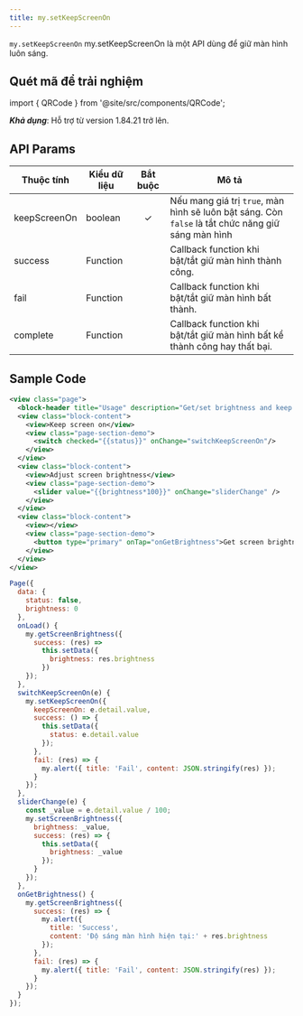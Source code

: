 ```yaml
---
title: my.setKeepScreenOn
---
```


`my.setKeepScreenOn` my.setKeepScreenOn là một API dùng để giữ màn hình luôn sáng.

## Quét mã để trải nghiệm

import { QRCode } from '@site/src/components/QRCode';

<QRCode page="pages/api/brightness/index" />

**_Khả dụng_**: Hỗ trợ từ version 1.84.21 trở lên.

## API Params

| Thuộc tính   | Kiểu dữ liệu | Bắt buộc | Mô tả                                                                                              |
| ------------ | ------------ | :------: | -------------------------------------------------------------------------------------------------- |
| keepScreenOn | boolean      |    ✓     | Nếu mang giá trị `true`, màn hình sẽ luôn bật sáng. Còn `false` là tắt chức năng giữ sáng màn hình |
| success      | Function     |          | Callback function khi bật/tắt giữ màn hình thành công.                                             |
| fail         | Function     |          | Callback function khi bật/tắt giữ màn hình bất thành.                                              |
| complete     | Function     |          | Callback function khi bật/tắt giữ màn hình bất kể thành công hay thất bại.                         |

## Sample Code

```xml
<view class="page">
  <block-header title="Usage" description="Get/set brightness and keep screen on" />
  <view class="block-content">
    <view>Keep screen on</view>
    <view class="page-section-demo">
      <switch checked="{{status}}" onChange="switchKeepScreenOn"/>
    </view>
  </view>
  <view class="block-content">
    <view>Adjust screen brightness</view>
    <view class="page-section-demo">
      <slider value="{{brightness*100}}" onChange="sliderChange" />
    </view>
  </view>
  <view class="block-content">
    <view></view>
    <view class="page-section-demo">
      <button type="primary" onTap="onGetBrightness">Get screen brightness</button>
    </view>
  </view>
</view>
```

```js
Page({
  data: {
    status: false,
    brightness: 0
  },
  onLoad() {
    my.getScreenBrightness({
      success: (res) =>
        this.setData({
          brightness: res.brightness
        })
    });
  },
  switchKeepScreenOn(e) {
    my.setKeepScreenOn({
      keepScreenOn: e.detail.value,
      success: () => {
        this.setData({
          status: e.detail.value
        });
      },
      fail: (res) => {
        my.alert({ title: 'Fail', content: JSON.stringify(res) });
      }
    });
  },
  sliderChange(e) {
    const _value = e.detail.value / 100;
    my.setScreenBrightness({
      brightness: _value,
      success: (res) => {
        this.setData({
          brightness: _value
        });
      }
    });
  },
  onGetBrightness() {
    my.getScreenBrightness({
      success: (res) => {
        my.alert({
          title: 'Success',
          content: 'Độ sáng màn hình hiện tại:' + res.brightness
        });
      },
      fail: (res) => {
        my.alert({ title: 'Fail', content: JSON.stringify(res) });
      }
    });
  }
});
```
